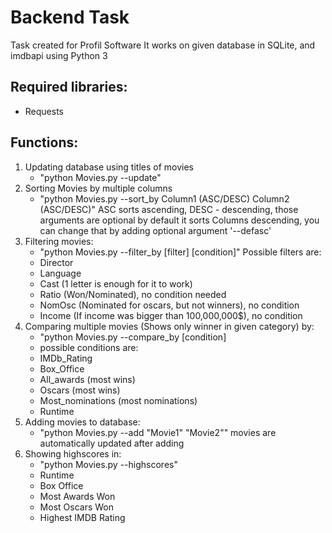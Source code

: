 # Backend Task
Task created for Profil Software
It works on given database in SQLite, and imdbapi using Python 3
## Required libraries:
* Requests
## Functions:
1. Updating database using titles of movies
   * "python Movies.py --update"
2. Sorting Movies by multiple columns
   * "python Movies.py --sort_by Column1 (ASC/DESC) Column2 (ASC/DESC)"
   ASC sorts ascending, DESC - descending, those arguments are optional
   by default it sorts Columns descending, you can change that by adding optional argument '--defasc'
3. Filtering movies:
    * "python Movies.py --filter_by [filter] [condition]"
    Possible filters are:
    * Director
    * Language
    * Cast (1 letter is enough for it to work)
    * Ratio (Won/Nominated), no condition needed
    * NomOsc (Nominated for oscars, but not winners), no condition 
    * Income (If income was bigger than 100,000,000$), no condition 
4. Comparing multiple movies (Shows only winner in given category) by:
   * "python Movies.py --compare_by [condition]
   * possible conditions are:
   * IMDb_Rating
   * Box_Office
   * All_awards (most wins)
   * Oscars (most wins)
   * Most_nominations (most nominations)
   * Runtime
5. Adding movies to database:
   * "python Movies.py --add "Movie1" "Movie2""
   movies are automatically updated after adding
6. Showing highscores in:
   * "python Movies.py --highscores"
   * Runtime
   * Box Office
   * Most Awards Won
   * Most Oscars Won
   * Highest IMDB Rating
